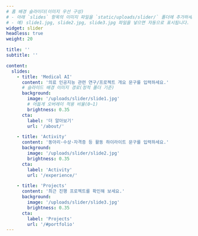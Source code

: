 ```yaml
---
# 홈 배경 슬라이더(이미지 우선 구성)
# - 아래 `slides` 항목의 이미지 파일을 `static/uploads/slider/` 폴더에 추가하세요.
# - 예) slide1.jpg, slide2.jpg, slide3.jpg 파일을 넣으면 자동으로 표시됩니다.
widget: slider
headless: true
weight: 20

title: ''
subtitle: ''

content:
  slides:
    - title: 'Medical AI'
      content: '의료 인공지능 관련 연구/프로젝트 개요 문구를 입력하세요.'
      # 슬라이드 배경 이미지 경로(정적 폴더 기준)
      background:
        image: '/uploads/slider/slide1.jpg'
        # 어둡게 오버레이 적용 비율(0~1)
        brightness: 0.35
      cta:
        label: '더 알아보기'
        url: '/about/'

    - title: 'Activity'
      content: '동아리·수상·자격증 등 활동 하이라이트 문구를 입력하세요.'
      background:
        image: '/uploads/slider/slide2.jpg'
        brightness: 0.35
      cta:
        label: 'Activity'
        url: '/experience/'

    - title: 'Projects'
      content: '최근 진행 프로젝트를 확인해 보세요.'
      background:
        image: '/uploads/slider/slide3.jpg'
        brightness: 0.35
      cta:
        label: 'Projects'
        url: '/#portfolio'
---
```

